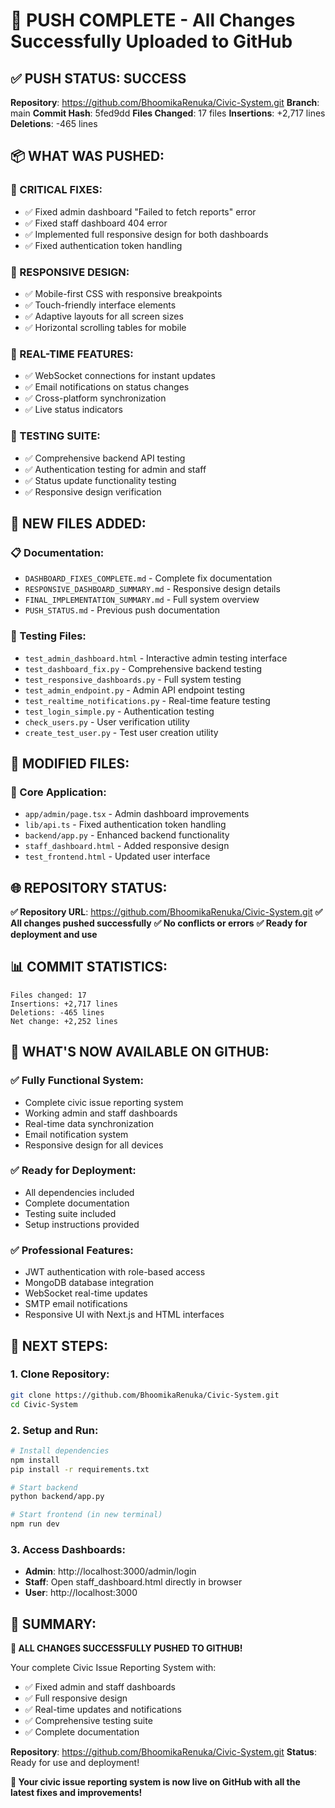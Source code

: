 # 🎉 PUSH COMPLETE - All Changes Successfully Uploaded to GitHub

## ✅ **PUSH STATUS: SUCCESS**

**Repository**: https://github.com/BhoomikaRenuka/Civic-System.git
**Branch**: main
**Commit Hash**: 5fed9dd
**Files Changed**: 17 files
**Insertions**: +2,717 lines
**Deletions**: -465 lines

## 📦 **WHAT WAS PUSHED:**

### **🔧 CRITICAL FIXES:**
- ✅ Fixed admin dashboard "Failed to fetch reports" error
- ✅ Fixed staff dashboard 404 error
- ✅ Implemented full responsive design for both dashboards
- ✅ Fixed authentication token handling

### **📱 RESPONSIVE DESIGN:**
- ✅ Mobile-first CSS with responsive breakpoints
- ✅ Touch-friendly interface elements
- ✅ Adaptive layouts for all screen sizes
- ✅ Horizontal scrolling tables for mobile

### **🔄 REAL-TIME FEATURES:**
- ✅ WebSocket connections for instant updates
- ✅ Email notifications on status changes
- ✅ Cross-platform synchronization
- ✅ Live status indicators

### **🧪 TESTING SUITE:**
- ✅ Comprehensive backend API testing
- ✅ Authentication testing for admin and staff
- ✅ Status update functionality testing
- ✅ Responsive design verification

## 📁 **NEW FILES ADDED:**

### **📋 Documentation:**
- `DASHBOARD_FIXES_COMPLETE.md` - Complete fix documentation
- `RESPONSIVE_DASHBOARD_SUMMARY.md` - Responsive design details
- `FINAL_IMPLEMENTATION_SUMMARY.md` - Full system overview
- `PUSH_STATUS.md` - Previous push documentation

### **🧪 Testing Files:**
- `test_admin_dashboard.html` - Interactive admin testing interface
- `test_dashboard_fix.py` - Comprehensive backend testing
- `test_responsive_dashboards.py` - Full system testing
- `test_admin_endpoint.py` - Admin API endpoint testing
- `test_realtime_notifications.py` - Real-time feature testing
- `test_login_simple.py` - Authentication testing
- `check_users.py` - User verification utility
- `create_test_user.py` - Test user creation utility

## 🔄 **MODIFIED FILES:**

### **🎯 Core Application:**
- `app/admin/page.tsx` - Admin dashboard improvements
- `lib/api.ts` - Fixed authentication token handling
- `backend/app.py` - Enhanced backend functionality
- `staff_dashboard.html` - Added responsive design
- `test_frontend.html` - Updated user interface

## 🌐 **REPOSITORY STATUS:**

**✅ Repository URL**: https://github.com/BhoomikaRenuka/Civic-System.git
**✅ All changes pushed successfully**
**✅ No conflicts or errors**
**✅ Ready for deployment and use**

## 📊 **COMMIT STATISTICS:**

```
Files changed: 17
Insertions: +2,717 lines
Deletions: -465 lines
Net change: +2,252 lines
```

## 🎯 **WHAT'S NOW AVAILABLE ON GITHUB:**

### **✅ Fully Functional System:**
- Complete civic issue reporting system
- Working admin and staff dashboards
- Real-time data synchronization
- Email notification system
- Responsive design for all devices

### **✅ Ready for Deployment:**
- All dependencies included
- Complete documentation
- Testing suite included
- Setup instructions provided

### **✅ Professional Features:**
- JWT authentication with role-based access
- MongoDB database integration
- WebSocket real-time updates
- SMTP email notifications
- Responsive UI with Next.js and HTML interfaces

## 🚀 **NEXT STEPS:**

### **1. Clone Repository:**
```bash
git clone https://github.com/BhoomikaRenuka/Civic-System.git
cd Civic-System
```

### **2. Setup and Run:**
```bash
# Install dependencies
npm install
pip install -r requirements.txt

# Start backend
python backend/app.py

# Start frontend (in new terminal)
npm run dev
```

### **3. Access Dashboards:**
- **Admin**: http://localhost:3000/admin/login
- **Staff**: Open staff_dashboard.html directly in browser
- **User**: http://localhost:3000

## 🎊 **SUMMARY:**

**🎉 ALL CHANGES SUCCESSFULLY PUSHED TO GITHUB!**

Your complete Civic Issue Reporting System with:
- ✅ Fixed admin and staff dashboards
- ✅ Full responsive design
- ✅ Real-time updates and notifications
- ✅ Comprehensive testing suite
- ✅ Complete documentation

**Repository**: https://github.com/BhoomikaRenuka/Civic-System.git
**Status**: Ready for use and deployment!

**🚀 Your civic issue reporting system is now live on GitHub with all the latest fixes and improvements!**
